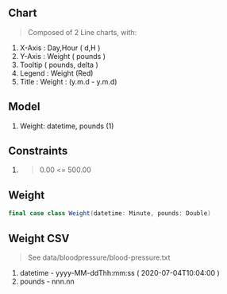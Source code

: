 Chart
-----
>Composed of 2 Line charts, with:
1. X-Axis : Day,Hour ( d,H )
2. Y-Axis : Weight ( pounds )
3. Tooltip ( pounds, delta )
4. Legend : Weight (Red)
5. Title : Weight : (y.m.d - y.m.d)

Model
-----
1. Weight: datetime, pounds (1)

Constraints
-----------
1. > 0.00 <= 500.00

Weight
------
```scala
final case class Weight(datetime: Minute, pounds: Double)
```

Weight CSV
----------
>See data/bloodpressure/blood-pressure.txt
1. datetime - yyyy-MM-ddThh:mm:ss ( 2020-07-04T10:04:00 )
2. pounds - nnn.nn